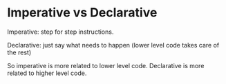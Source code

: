 # Imperative vs Declarative

Imperative: step for step instructions.

Declarative: just say what needs to happen (lower level code takes care of the rest)

So imperative is more related to lower level code. Declarative is more related to higher level code.
